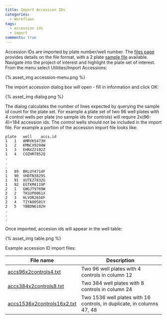 ```yaml
---
title: Import Accession IDs
categories:
  - Workflows
tags:
  - accession ids
  - import
comments: true
---
```


Accession IDs are imported by plate number/well number. The [files page](/software/file-formats) provides details on the file format, with a 2 plate [sample file](/software/accessionids/accs96x2controls4.txt) available. Navigate into the project of interest and highlight the plate set of interest. From the menu select Utilities/Import Accessions:

{% asset_img accession-menu.png %}

The import accession dialog box will open - fill in information and click OK:

{% asset_img dialog.png %}

The dialog calculates the number of lines expected by querying the sample id count for the plate set.  For example a plate set of two 96 well plates with 4 control wells per plate (no sample ids for controls) will require 2x(96-4)=184 accession ids. The control wells should not be included in the import file.  For example a portion of the accession import file looks like:

```text
plate	well	accs.id
1	1	AMRVK5473H
1	2	KMNCX9294W
1	3	EHRXZ2102Z
1	4	COZHR7852Q
.
.
.
1	89	BKLUY4714F
1	90	VHDTN3829S
1	91	XUTEZ7832G
1	92	EGTKM4119P
2	1	GWGJT9769W
2	2	TKSUP0061X
2	3	HLVOR2656F
2	4	TIYAO0501Y
2	5	YBBDN6102H
.
.
.
```
Once imported, accesion ids will appear in the well table:

{% asset_img table.png %}

Example accession ID import files:

|File name|Description|
|--|--|
|[accs96x2controls4.txt](accs96x2controls4.txt)|Two 96 well plates with 4 controls in column 12|
|[accs384x2controls8.txt](accs384x2controls8.txt)|Two 384 well plates with 8 controls in column 24|
|[accs1536x2controls16x2.txt](accs1536x2controls16x2.txt)|Two 1536 well plates with 16 controls, in duplicate, in columns 47, 48|




